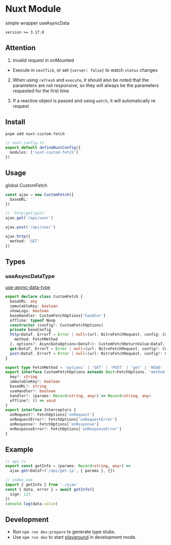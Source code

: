 # Nuxt Module

simple wrapper useAsyncData

`version >= 3.17.0`

## Attention

1. Invalid request in onMounted

- Execute in `nextTick`, or set `{server: false}` to watch `status` changes

2. When using `refresh` and `execute`, it should also be noted that the parameters are not responsive, so they will always be the parameters requested for the first time

3. If a reactive object is passed and using `watch`, it will automatically re request

## Install

```bash
pnpm add nuxt-custom-fetch
```

```ts
// nuxt.config.ts
export default defineNuxtConfig({
  modules: ['nuxt-custom-fetch']
})
```

## Usage

global CustomFetch

```ts
const ajax = new CustomFetch({
  baseURL: ''
})

// `http|get|post`
ajax.get('/api/user')

ajax.post('/api/user')

ajax.http({
  method: 'GET'
})
```

## Types

### useAsyncDataType

[use-async-data-type](https://nuxt.com/docs/api/composables/use-async-data#type)

```ts
export declare class CustomFetch {
  baseURL: any
  immutableKey: boolean
  showLogs: boolean
  baseHandler: CustomFetchOptions['handler']
  offline: typeof Noop
  constructor (config?: CustomFetchOptions)
  private baseConfig
  http<DataT, ErrorT = Error | null>(url: NitroFetchRequest, config: CustomFetchOptions & {
    method: FetchMethod
  }, options?: AsyncDataOptions<DataT>): CustomFetchReturnValue<DataT, ErrorT>
  get<DataT, ErrorT = Error | null>(url: NitroFetchRequest, config?: CustomFetchOptions, options?: AsyncDataOptions<DataT>): CustomFetchReturnValue<DataT, ErrorT>
  post<DataT, ErrorT = Error | null>(url: NitroFetchRequest, config?: CustomFetchOptions, options?: AsyncDataOptions<DataT>): CustomFetchReturnValue<DataT, ErrorT>
}

export type FetchMethod = 'options' | 'GET' | 'POST' | 'get' | 'HEAD' | 'PATCH' | 'PUT' | 'DELETE' | 'CONNECT' | 'OPTIONS' | 'TRACE' | 'post' | 'head' | 'patch' | 'put' | 'delete' | 'connect' | 'trace' | undefined
export interface CustomFetchOptions extends Omit<FetchOptions, 'method'> {
  key?: string
  immutableKey?: boolean
  baseURL?: string
  useHandler?: boolean
  handler?: (params: Record<string, any>) => Record<string, any>
  offline?: () => void
}
export interface Interceptors {
  onRequest?: FetchOptions['onRequest']
  onRequestError?: FetchOptions['onRequestError']
  onResponse?: FetchOptions['onResponse']
  onResponseError?: FetchOptions['onResponseError']
}
```

## Example

```ts
// api.ts
export const getInfo = (params: Record<string, any>) =>
  ajax.get<DataT>('/api/get-ip', { params }, {})
```

```ts
// index.vue
import { getInfo } from './ajax'
const { data, error } = await getInfo({
  sign: 123
})
console.log(data.value)
```

## Development

- Run `npm run dev:prepare` to generate type stubs.
- Use `npm run dev` to start [playground](./playground) in development mode.
